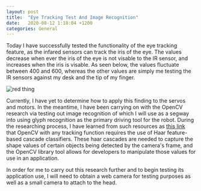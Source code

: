 ```yaml
---
layout: post
title:  "Eye Tracking Test And Image Recognition"
date:   2020-08-12 1:18:04 +1200
categories: General
---
```


Today I have successfully tested the functionality of the eye tracking feature, as the infared sensors
 can track the iris of the eye. The values decrease when ever the iris of the eye is not visable to the IR sensor,
  and increases when the iris is visable. As seen below, the values fluctuate between 400 and 600, whereas the other values
   are simply me testing the IR sensors against my desk and the tip of my finger.
   
   <img src= "{{site.baseurl}}/assets/Images/redSensor.PNG" alt = "red thing">


Currently, I have yet to determine how to apply this finding to the servos and motors. In the meantime, I have been
 carrying on with the OpenCV research via testing out image recognition of which I will use as a segway into using glyph recognition
  as the primary driving tool for the robot. During the researching process, I have learned from such resources
 as [this link](https://docs.opencv.org/master/db/d28/tutorial_cascade_classifier.html) that OpenCV with any tracking function requires
 the use of Haar feature-based cascade classifiers. These haar cascades are needed to capture the shape values of certain objects being detected by the camera's frame, and the
  OpenCV library tool allows for developers to manipulate those values for use in an application.
  
In order for me to carry out this research further and to begin testing its application use, I will need
 to obtain a web camera for testing purposes as well as a small camera to attach to the head.